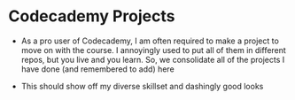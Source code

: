 # Codecademy Projects
- As a pro user of Codecademy, I am often required to make a project to move on with the course. I annoyingly
used to put all of them in different repos, but you live and you learn. So, we consolidate all of the projects I have done
(and remembered to add) here

- This should show off my diverse skillset and dashingly good looks
